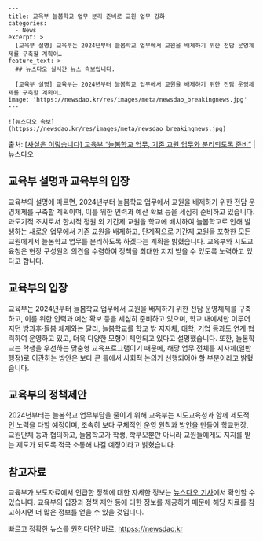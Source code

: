     ---
    title: 교육부 늘봄학교 업무 분리 준비로 교원 업무 강화
    categories:
      - News
    excerpt: >
      [교육부 설명] 교육부는 2024년부터 늘봄학교 업무에서 교원을 배제하기 위한 전담 운영체제를 구축할 계획이…
    feature_text: >
      ## 뉴스다오 실시간 뉴스 속보입니다.
    
      [교육부 설명] 교육부는 2024년부터 늘봄학교 업무에서 교원을 배제하기 위한 전담 운영체제를 구축할 계획이…
    image: 'https://newsdao.kr/res/images/meta/newsdao_breakingnews.jpg'
    ---
    
    ![뉴스다오 속보](httpss://newsdao.kr/res/images/meta/newsdao_breakingnews.jpg)

<p>출처: <a href="httpss://newsdao.kr/3059" rel="dofollow">[사실은 이렇습니다] 교육부 “늘봄학교 업무, 기존 교원 업무와 분리되도록 준비”</a> | 뉴스다오</p>

<h2>교육부 설명과 교육부의 입장</h2>
<p data-ke-size="size16">교육부의 설명에 따르면, 2024년부터 늘봄학교 업무에서 교원을 배제하기 위한 전담 운영체제를 구축할 계획이며, 이를 위한 인력과 예산 확보 등을 세심히 준비하고 있습니다. 과도기적 조치로서 한시적 정원 외 기간제 교원을 학교에 배치하여 늘봄학교로 인해 발생하는 새로운 업무에서 기존 교원을 배제하고, 단계적으로 기간제 교원을 포함한 모든 교원에게서 늘봄학교 업무를 분리하도록 하겠다는 계획을 밝혔습니다. 교육부와 시도교육청은 현장 구성원의 의견을 수렴하여 정책을 최대한 지지 받을 수 있도록 노력하고 있다고 합니다.</p>

<h2>교육부의 입장</h2>
<p data-ke-size="size16">교육부는 2024년부터 늘봄학교 업무에서 교원을 배제하기 위한 전담 운영체제를 구축하고, 이를 위한 인력과 예산 확보 등을 세심히 준비하고 있으며, 학교 내에서만 이루어지던 방과후·돌봄 체제와는 달리, 늘봄학교를 학교 밖 지자체, 대학, 기업 등과도 연계·협력하여 운영하고 있고, 더욱 다양한 모형이 제안되고 있다고 설명했습니다. 또한, 늘봄학교는 학생을 우선하는 맞춤형 교육프로그램이기 때문에, 해당 업무 전체를 지자체(일반행정)로 이관하는 방안은 보다 큰 틀에서 사회적 논의가 선행되어야 할 부분이라고 밝혔습니다.</p>

<h2>교육부의 정책제안</h2>
<p data-ke-size="size16">2024년부터는 늘봄학교 업무부담을 줄이기 위해 교육부는 시도교육청과 함께 제도적인 노력을 다할 예정이며, 조속히 보다 구체적인 운영 원칙과 방안을 만들어 학교현장, 교원단체 등과 협의하고, 늘봄학교가 학생, 학부모뿐만 아니라 교원들에게도 지지를 받는 제도가 되도록 적극 소통해 나갈 예정이라고 밝혔습니다.</p>

<h2>참고자료</h2>
<p data-ke-size="size16">교육부가 보도자료에서 언급한 정책에 대한 자세한 정보는 <a href="httpss://newsdao.kr/3059" target="_blank">뉴스다오 기사</a>에서 확인할 수 있습니다. 교육부의 입장과 정책 제안 등에 대한 정보를 제공하기 때문에 해당 자료를 참고하시면 더 많은 정보를 얻을 수 있을 것입니다.</p> 

빠르고 정확한 뉴스를 원한다면? 바로, <a href="httpss://newsdao.kr" rel="dofollow">httpss://newsdao.kr</a>


    